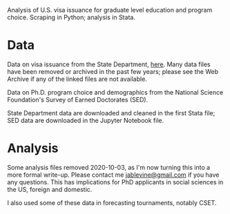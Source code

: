 Analysis of U.S. visa issuance for graduate level education and program choice. Scraping in Python; analysis in Stata.

# Data
Data on visa issuance from the State Department, [here](https://travel.state.gov/content/travel/en/legal/visa-law0/visa-statistics/nonimmigrant-visa-statistics.html). Many data files have been removed or archived in the past few years; please see the Web Archive if any of the linked files are not available.

Data on Ph.D. program choice and demographics from the National Science Foundation's Survey of Earned Doctorates (SED).

State Department data are downloaded and cleaned in the first Stata file; SED data are downloaded in the Jupyter Notebook file.

# Analysis

Some analysis files removed 2020-10-03, as I'm now turning this into a more formal write-up. Please contact me jablevine@gmail.com if you have any questions. This has implications for PhD applicants in social sciences in the US, foreign and domestic. 

I also used some of these data in forecasting tournaments, notably CSET.
